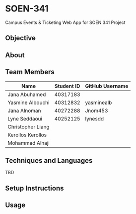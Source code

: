 # SOEN-341
Campus Events &amp; Ticketing Web App for SOEN 341 Project

## Objective

## About

       

## Team Members
| Name                  | Student ID | GitHub Username |  
|-----------------------|------------|-----------------|
| Jana Abuhamed         | 40317183   |                 | 
| Yasmine Albouchi      | 40312832   | yasminealb      |    
| Jana Alnoman          | 40272288   |   Jnom453       | 
| Lyne Seddaoui         | 40252125   |  lynesdd        |   
| Christopher Liang     |            |                 |      
| Kerollos Kerollos     |            |                 |      
| Mohammad Alhaji       |            |                 |      
  
## Techniques and Languages
TBD

## Setup Instructions

## Usage





